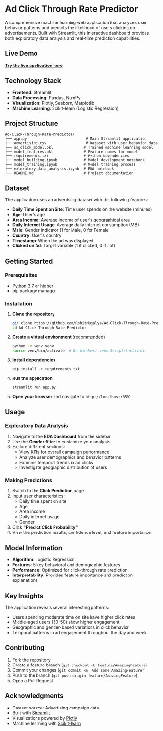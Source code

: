 # Ad Click Through Rate Predictor

A comprehensive machine learning web application that analyzes user behavior patterns and predicts the likelihood of users clicking on advertisements. Built with Streamlit, this interactive dashboard provides both exploratory data analysis and real-time prediction capabilities.

## Live Demo

**[Try the live application here](https://ad-click-through-rate-predictor.streamlit.app/)**


## Technology Stack

- **Frontend**: Streamlit
- **Data Processing**: Pandas, NumPy
- **Visualization**: Plotly, Seaborn, Matplotlib
- **Machine Learning**: Scikit-learn (Logistic Regression)

## Project Structure

```
Ad-Click-Through-Rate-Predictor/
├── app.py                           # Main Streamlit application
├── advertising.csv                  # Dataset with user behavior data
├── ad_click_model.pkl              # Trained machine learning model
├── model_features.pkl              # Feature names for model
├── requirements.txt                # Python dependencies
├── model_building.ipynb            # Model development notebook
├── model_training.ipynb            # Model training process
├── exloratory_data_analysis.ipynb  # EDA notebook
└── README.md                       # Project documentation
```

## Dataset

The application uses an advertising dataset with the following features:

- **Daily Time Spent on Site**: Time user spends on the website (minutes)
- **Age**: User's age
- **Area Income**: Average income of user's geographical area
- **Daily Internet Usage**: Average daily internet consumption (MB)
- **Male**: Gender indicator (1 for Male, 0 for Female)
- **Country**: User's country
- **Timestamp**: When the ad was displayed
- **Clicked on Ad**: Target variable (1 if clicked, 0 if not)

## Getting Started

### Prerequisites

- Python 3.7 or higher
- pip package manager

### Installation

1. **Clone the repository**
   ```bash
   git clone https://github.com/RohitMugalya/Ad-Click-Through-Rate-Predictor.git
   cd Ad-Click-Through-Rate-Predictor
   ```

2. **Create a virtual environment** (recommended)
   ```bash
   python -m venv venv
   source venv/bin/activate  # On Windows: venv\Scripts\activate
   ```

3. **Install dependencies**
   ```bash
   pip install -r requirements.txt
   ```

4. **Run the application**
   ```bash
   streamlit run app.py
   ```

5. **Open your browser** and navigate to `http://localhost:8501`

## Usage

### Exploratory Data Analysis
1. Navigate to the **EDA Dashboard** from the sidebar
2. Use the **Gender filter** to customize your analysis
3. Explore different sections:
   - View KPIs for overall campaign performance
   - Analyze user demographics and behavior patterns
   - Examine temporal trends in ad clicks
   - Investigate geographic distribution of users

### Making Predictions
1. Switch to the **Click Prediction** page
2. Input user characteristics:
   - Daily time spent on site
   - Age
   - Area income
   - Daily internet usage
   - Gender
3. Click **"Predict Click Probability"**
4. View the prediction results, confidence level, and feature importance

## Model Information

- **Algorithm**: Logistic Regression
- **Features**: 5 key behavioral and demographic features
- **Performance**: Optimized for click-through rate prediction
- **Interpretability**: Provides feature importance and prediction explanations

## Key Insights

The application reveals several interesting patterns:
- Users spending moderate time on site have higher click rates
- Middle-aged users (30-50) show higher engagement
- Geographic and gender-based variations in click behavior
- Temporal patterns in ad engagement throughout the day and week

## Contributing

1. Fork the repository
2. Create a feature branch (`git checkout -b feature/AmazingFeature`)
3. Commit your changes (`git commit -m 'Add some AmazingFeature'`)
4. Push to the branch (`git push origin feature/AmazingFeature`)
5. Open a Pull Request


## Acknowledgments

- Dataset source: Advertising campaign data
- Built with [Streamlit](https://streamlit.io/)
- Visualizations powered by [Plotly](https://plotly.com/)
- Machine learning with [Scikit-learn](https://scikit-learn.org/)
